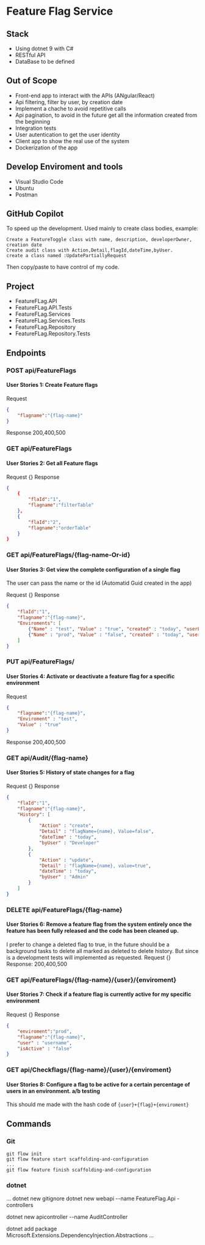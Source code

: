 # Feature Flag Service

## Stack

- Using dotnet 9 with C#
- RESTful API
- DataBase to be defined

## Out of Scope
* Front-end app to interact with the APIs (ANgular/React)
* Api filtering, filter by user, by creation date
* Implement a chache to avoid repetitive calls
* Api pagination, to avoid in the future get all the information created from the beginning
* Integration tests
* User autentication to get the user identity
* Client app to show the real use of the system
* Dockerization of the app

## Develop Enviroment and tools

* Visual Studio Code
* Ubuntu
* Postman

## GitHub Copilot
To speed up the development. Used mainly to create class bodies, example:
```
Create a FeatureToggle class with name, description, developerOwner, creation date
Create audit class with Action,Detail,flagId,dateTime,byUser.
create a class named :UpdatePartiallyRequest
```
Then copy/paste to have control of my code.

## Project

+ FeatureFLag.API
+ FeatureFLag.API.Tests
+ FeatureFLag.Services
+ FeatureFLag.Services.Tests
+ FeatureFLag.Repository
+ FeatureFLag.Repository.Tests

## Endpoints

### POST  api/FeatureFlags
#### User Stories 1: Create Feature flags

Request 
```json
{
    "flagname":"{flag-name}"
}
```
Response 200,400,500

### GET  api/FeatureFlags
#### User Stories 2: Get all Feature flags

Request  {}
Response 
```json
{
    {
        "flaId":"1",
        "flagname":"filterTable"
    },
    {
        "flaId":"2",
        "flagname":"orderTable"
    }
}
```

### GET  api/FeatureFlags/{flag-name-Or-id}
#### User Stories 3: Get view the complete configuration of a single flag

The user can pass the name or the id (Automatid Guid created in the app)

Request  {}
Response 
```json
{
    "flaId":"1",
    "flagname":"{flag-name}",
    "Enviroments": [
        {"Name" : "test", "Value" : "true", "created" : "today", "userLastChange" : "Admin"},
        {"Name" : "prod", "Value" : "false", "created" : "today", "userLastChange" : "Admin"}
    ]
}
```

### PUT api/FeatureFlags/
#### User Stories 4: Activate or deactivate a feature flag for a specific environment
Request 
```json
{
    "flagname":"{flag-name}",
    "Enviroment" : "test",
    "Value" : "true"
}
```

Response 200,400,500


### GET api/Audit/{flag-name}
#### User Stories 5: History of state changes for a flag

Request  {}
Response 
```json
{
    "flaId":"1",
    "flagname":"{flag-name}",
    "History": [
        {
            "Action" : "create", 
            "Detail" : "flagName={name}, Value=false", 
            "dateTime" : "today", 
            "byUser" : "Developer"
        },
        {
            "Action" : "update", 
            "Detail" : "flagName={name}, value=true", 
            "dateTime" : "today", 
            "byUser" : "Admin"
        }
    ]
}
```

### DELETE api/FeatureFlags/{flag-name}
#### User Stories 6: Remove a feature flag from the system entirely once the feature has been fully released and the code has been cleaned up.
I prefer to change a deleted flag to true, in the future should be a background tasks to delete all marked as deleted to delete history. But since is a development tests will implemented as requested.
Request {}
Response: 200,400,500

### GET api/FeatureFlags/{flag-name}/{user}/{enviroment}
#### User Stories 7: Check if a feature flag is currently active for my specific environment

Request  {}
Response 
```json
{
    "enviroment":"prod",
    "flagname":"{flag-name}",
    "user" : "username",
    "isActive" : "false"
}
```


### GET api/Checkflags/{flag-name}/{user}/{enviroment}
#### User Stories 8: Configure a flag to be active for a certain percentage of users in an environment. a/b testing

This should me made with the hash code of `{user}+{flag}+{enviroment}`

## Commands
### Git
```
git flow init
git flow feature start scaffolding-and-configuration
...
git flow feature finish scaffolding-and-configuration
```

### dotnet
...
dotnet new gitignore
dotnet new webapi --name FeatureFlag.Api -controllers

dotnet new apicontroller --name AuditController

dotnet add package Microsoft.Extensions.DependencyInjection.Abstractions
...

